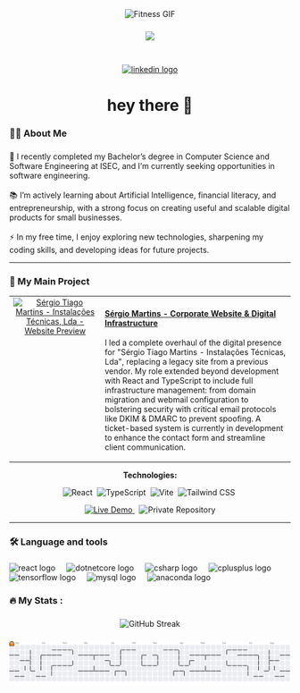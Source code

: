 <div align="center">
  <img height="150" src="https://i.imgur.com/DHY7Sta.gif" alt="Fitness GIF" />
</div>


###

<div align="center">
  <img src="https://visitor-badge.laobi.icu/badge?page_id=Brnmrt.Brnmrt&"  />
</div>

###

<br clear="both">

<div align="center">
  <a href="https://www.linkedin.com/in/brnmrt/" target="_blank">
    <img src="https://raw.githubusercontent.com/maurodesouza/profile-readme-generator/master/src/assets/icons/social/linkedin/default.svg" width="52" height="40" alt="linkedin logo"  />
  </a>
</div>

###

<h1 align="center">hey there 👋</h1>

###

<h3 align="left">👩‍💻  About Me</h3>

###

<p align="left">🔭 I recently completed my Bachelor’s degree in Computer Science and Software Engineering at ISEC, and I’m currently seeking opportunities in software engineering.<br><br>📚 I’m actively learning about Artificial Intelligence, financial literacy, and entrepreneurship, with a strong focus on creating useful and scalable digital products for small businesses.<br><br>⚡ In my free time, I enjoy exploring new technologies, sharpening my coding skills, and developing ideas for future projects.</p>

---

### 🚀 My Main Project

<table>
  <tr>
    <td width="150" valign="top" align="center">
      <a href="https://www.sergiomartins.com.pt" target="_blank">
        <img src="https://i.imgur.com/sRByLNe.png" alt="Sérgio Tiago Martins - Instalações Técnicas, Lda - Website Preview" width="120"/>
      </a>
    </td>
    <td valign="top">
      <h4>
        <a href="https://www.sergiomartins.com.pt" target="_blank">Sérgio Martins - Corporate Website & Digital Infrastructure</a>
      </h4>
      <p>
        I led a complete overhaul of the digital presence for "Sérgio Tiago Martins - Instalações Técnicas, Lda", replacing a legacy site from a previous vendor. My role extended beyond development with React and TypeScript to include full infrastructure management: from domain migration and webmail configuration to bolstering security with critical email protocols like DKIM & DMARC to prevent spoofing. A ticket-based system is currently in development to enhance the contact form and streamline client communication.
      </p>
    </td>
  </tr>
</table>

<div align="center">
  <p><strong>Technologies:</strong></p>
  <p>
    <img src="https://img.shields.io/badge/React-20232A?style=for-the-badge&logo=react&logoColor=61DAFB" alt="React"/>&nbsp;
    <img src="https://img.shields.io/badge/TypeScript-3178C6?style=for-the-badge&logo=typescript&logoColor=white" alt="TypeScript"/>&nbsp;
    <img src="https://img.shields.io/badge/Vite-646CFF?style=for-the-badge&logo=vite&logoColor=white" alt="Vite"/>&nbsp;
    <img src="https://img.shields.io/badge/Tailwind_CSS-38B2AC?style=for-the-badge&logo=tailwind-css&logoColor=white" alt="Tailwind CSS"/>&nbsp;
  </p>
  <p>
    <a href="https://www.sergiomartins.com.pt" target="_blank">
      <img src="https://img.shields.io/badge/Live_Demo-orange?style=for-the-badge" alt="Live Demo"/>
    </a>&nbsp;
    <img src="https://img.shields.io/badge/Repository-Private-blue?style=for-the-badge&logo=github" alt="Private Repository"/>
  </p>
</div>

---


###

<h3 align="left">🛠 Language and tools</h3>

###

<div align="left">
  <img src="https://cdn.jsdelivr.net/gh/devicons/devicon/icons/react/react-original.svg" height="40" alt="react logo"  />
  <img width="12" />
  <img src="https://cdn.jsdelivr.net/gh/devicons/devicon/icons/dotnetcore/dotnetcore-original.svg" height="40" alt="dotnetcore logo"  />
  <img width="12" />
  <img src="https://cdn.jsdelivr.net/gh/devicons/devicon/icons/csharp/csharp-original.svg" height="40" alt="csharp logo"  />
  <img width="12" />
  <img src="https://cdn.jsdelivr.net/gh/devicons/devicon/icons/cplusplus/cplusplus-original.svg" height="40" alt="cplusplus logo"  />
  <img width="12" />
  <img src="https://cdn.jsdelivr.net/gh/devicons/devicon/icons/tensorflow/tensorflow-original.svg" height="40" alt="tensorflow logo"  />
  <img width="12" />
  <img src="https://cdn.jsdelivr.net/gh/devicons/devicon/icons/mysql/mysql-original.svg" height="40" alt="mysql logo"  />
  <img width="12" />
  <img src="https://cdn.simpleicons.org/anaconda/44A833" height="40" alt="anaconda logo"  />
</div>

###

<h3 align="left">🔥   My Stats :</h3>

###

<div align="center">
 <img src="https://streak-stats.demolab.com?user=Brnmrt&theme=dark" alt="GitHub Streak" />
</div>

###

<picture>
  <source media="(prefers-color-scheme: dark)" srcset="https://raw.githubusercontent.com/Brnmrt/Brnmrt/output/pacman-contribution-graph-dark.svg">
  <source media="(prefers-color-scheme: light)" srcset="https://raw.githubusercontent.com/Brnmrt/Brnmrt/output/pacman-contribution-graph.svg">
  <img alt="pacman contribution graph" src="https://raw.githubusercontent.com/Brnmrt/Brnmrt/output/pacman-contribution-graph.svg">
</picture>

###
